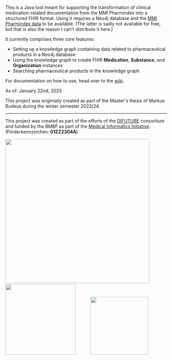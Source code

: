This is a Java tool meant for supporting the transformation of clinical medication-related documentation from the MMI Pharmindex
into a structured FHIR format. Using it requires a Neo4j database and the [MMI Pharmindex data](https://www.mmi.de/mmi-pharmindex/mmi-pharmindex-daten) to be available. (The latter is sadly not available for free, but that is also the reason I can't distribute it here.)

It currently comprises three core features:
- Setting up a knowledge graph containing data related to pharmaceutical products in a Neo4j database
- Using the knowledge graph to create FHIR **Medication**, **Substance**, and **Organization** instances
- Searching pharmaceutical products in the knowledge graph

For documentation on how to use, head over to the [wiki](https://github.com/medizininformatik-initiative/Medication-Graph-FHIR-Converter/wiki).


As of: January 22nd, 2025

This project was originially created as part of the Master's thesis of Markus Budeus during the winter semester 2023/24.

---

This project was created as part of the efforts of the [DIFUTURE](https://difuture.de/en/home-2/) consortium and funded by the BMBF as part of the [Medical Informatics Initiative](https://www.medizininformatik-initiative.de/en/start). (Förderkennzeichen: **01ZZ2304A**)


<img src="https://www.difuture.de/wp-content/uploads/2024/06/cropped-DIFUTURE.png" width="450">&emsp;&emsp;&emsp;
<img src="https://www.medizininformatik-initiative.de/themes/custom/mii/assets/img/Logo_MII_270px_Hoehe_en.png" width="220">&emsp;&emsp;&emsp;
<img src="https://github.com/user-attachments/assets/7b7339f0-6f6d-4978-9a60-98ab86c1a310" width="180">
